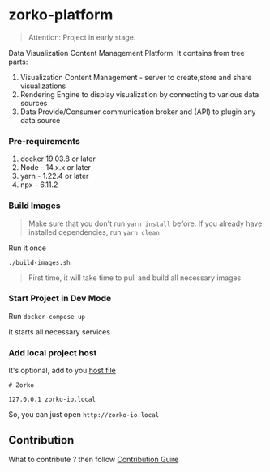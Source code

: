 # zorko-platform

> Attention: Project in early stage.

Data Visualization Content Management Platform.
It contains from tree parts:

1. Visualization Content Management - server to create,store and share visualizations
1. Rendering Engine to display visualization by connecting to various data sources
1. Data Provide/Consumer communication broker and (API) to plugin any data source

### Pre-requirements

1. docker 19.03.8 or later
1. Node - 14.x.x or later
1. yarn - 1.22.4 or later
1. npx - 6.11.2


### Build Images

> Make sure that you don't run `yarn install` before. If you already have installed dependencies,
> run `yarn clean`

Run it once

```
./build-images.sh
```

> First time, it will take time to pull and build all necessary images

### Start Project in Dev Mode

Run `docker-compose up`

It starts all necessary services

### Add local project host

It's optional, add to you [host file](https://serverfault.com/questions/3646/how-do-i-setup-a-hosts-file-on-different-operating-systems)

```
# Zorko

127.0.0.1 zorko-io.local

```

So, you can just open `http://zorko-io.local`


## Contribution

What to contribute ? then follow [Contribution Guire](CONTRIBUTING.md)
